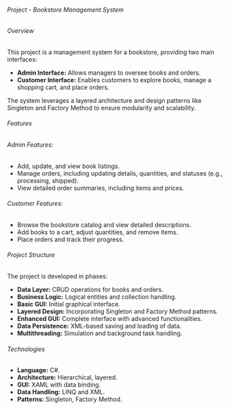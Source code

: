 <h6>Project - Bookstore Management System</h6>
<h6>Overview</h6>
<p>
This project is a management system for a bookstore, providing two main interfaces:
</p>
<ul>
  <li><strong>Admin Interface:</strong> Allows managers to oversee books and orders.</li>
  <li><strong>Customer Interface:</strong> Enables customers to explore books, manage a shopping cart, and place orders.</li>
</ul>
<p>
The system leverages a layered architecture and design patterns like Singleton and Factory Method to ensure modularity and scalability.
</p>

<h6>Features</h6>
<h6>Admin Features:</h6>
<ul>
  <li>Add, update, and view book listings.</li>
  <li>Manage orders, including updating details, quantities, and statuses (e.g., processing, shipped).</li>
  <li>View detailed order summaries, including items and prices.</li>
</ul>

<h6>Customer Features:</h6>
<ul>
  <li>Browse the bookstore catalog and view detailed descriptions.</li>
  <li>Add books to a cart, adjust quantities, and remove items.</li>
  <li>Place orders and track their progress.</li>
</ul>

<h6>Project Structure</h6>
<p>The project is developed in phases:</p>
<ul>
  <li><strong>Data Layer:</strong> CRUD operations for books and orders.</li>
  <li><strong>Business Logic:</strong> Logical entities and collection handling.</li>
  <li><strong>Basic GUI:</strong> Initial graphical interface.</li>
  <li><strong>Layered Design:</strong> Incorporating Singleton and Factory Method patterns.</li>
  <li><strong>Enhanced GUI:</strong> Complete interface with advanced functionalities.</li>
  <li><strong>Data Persistence:</strong> XML-based saving and loading of data.</li>
  <li><strong>Multithreading:</strong> Simulation and background task handling.</li>
</ul>

<h6>Technologies</h6>
<ul>
  <li><strong>Language:</strong> C#.</li>
  <li><strong>Architecture:</strong> Hierarchical, layered.</li>
  <li><strong>GUI:</strong> XAML with data binding.</li>
  <li><strong>Data Handling:</strong> LINQ and XML.</li>
  <li><strong>Patterns:</strong> Singleton, Factory Method.</li>
</ul>
